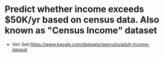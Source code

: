 # Predict whether income exceeds $50K/yr based on census data. Also known as "Census Income" dataset
- Veri Seti:https://www.kaggle.com/datasets/wenruliu/adult-income-dataset

